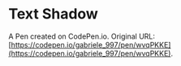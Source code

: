# Text Shadow

A Pen created on CodePen.io. Original URL: [https://codepen.io/gabriele_997/pen/wvqPKKE](https://codepen.io/gabriele_997/pen/wvqPKKE).

